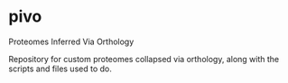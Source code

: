 # pivo
Proteomes Inferred Via Orthology

Repository for custom proteomes collapsed via orthology, along with the scripts and files used to do.
